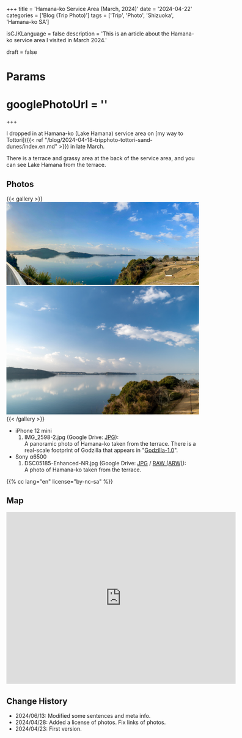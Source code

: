 +++
title = 'Hamana-ko Service Area (March, 2024)'
date = '2024-04-22'
categories = ['Blog (Trip Photo)']
tags = ['Trip', 'Photo', 'Shizuoka', 'Hamana-ko SA']

isCJKLanguage = false
description = 'This is an article about the Hamana-ko service area I visited in March 2024.'

draft = false

# Params
# googlePhotoUrl = ''
+++


I dropped in at Hamana-ko (Lake Hamana) service area on [my way to Tottori]({{< ref "/blog/2024-04-18-tripphoto-tottori-sand-dunes/index.en.md" >}}) in late March.

There is a terrace and grassy area at the back of the service area, and you can see Lake Hamana from the terrace.


## Photos

{{< gallery >}}
  <img src="IMG_2598-2.jpg" alt="IMG_2598-2.jpg" class="grid-w60" />
  <img src="DSC05185-Enhanced-NR.jpg" alt="DSC05185-Enhanced-NR.jpg" class="grid-w40" />
{{< /gallery >}}


- iPhone 12 mini
    1. IMG\_2598-2.jpg (Google Drive: [JPG](https://drive.google.com/file/d/14SM1bAgDHwPqucvioK6lz87Acdof2CJ-/view)):  
       A panoramic photo of Hamana-ko taken from the terrace.
       There is a real-scale footprint of Godzilla that appears in "[Godzilla-1.0](https://en.wikipedia.org/wiki/Godzilla_Minus_One)".
- Sony α6500
    1. DSC05185-Enhanced-NR.jpg (Google Drive: [JPG](https://drive.google.com/file/d/19QPb3BI8n4JVCdKtmc2SlAdluXJqECPF/view) / [RAW (ARW)](https://drive.google.com/file/d/11dM5vro8su9hvXZBehhIwwb6Bs8e55gA/view)):  
       A photo of Hamana-ko taken from the terrace.


{{% cc lang="en" license="by-nc-sa" %}}


## Map

<iframe src="https://www.google.com/maps/embed?pb=!1m18!1m12!1m3!1d3276.9521462651196!2d137.6066219764942!3d34.78197997884623!2m3!1f0!2f0!3f0!3m2!1i1024!2i768!4f13.1!3m3!1m2!1s0x601b272259be1cbb%3A0x7ef95dc95f872643!2z6Iqd55Sf5YWs5ZySIOa1nOWQjea5llNB!5e0!3m2!1sen!2sjp!4v1713826076794!5m2!1sen!2sjp" width="600" height="450" style="border:0;" allowfullscreen="" loading="lazy" referrerpolicy="no-referrer-when-downgrade"></iframe>


## Change History

- 2024/06/13: Modified some sentences and meta info.
- 2024/04/28: Added a license of photos. Fix links of photos.
- 2024/04/23: First version.

